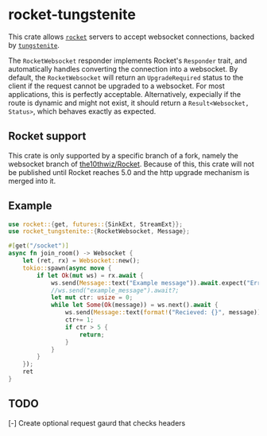 # rocket-tungstenite

This crate allows [`rocket`](https://github.com/the10thwiz/Rocket/tree/websockets)
servers to accept websocket connections, backed by
[`tungstenite`](https://docs.rs/tungstenite).

The `RocketWebsocket` responder implements Rocket's `Responder` trait, and
automatically handles converting the connection into a websocket.
By default, the `RocketWebsocket` will return an `UpgradeRequired` status to the
client if the request cannot be upgraded to a websocket. For most applications,
this is perfectly acceptable. Alternatively, expecially if the route is dynamic
and might not exist, it should return a `Result<Websocket, Status>`, which behaves
exactly as expected.

## Rocket support

This crate is only supported by a specific branch of a fork, namely the
websocket branch of [the10thwiz/Rocket](https://github.com/the10thwiz/Rocket/tree/websockets).
Because of this, this crate will not be published until Rocket reaches 5.0
and the http upgrade mechanism is merged into it.

## Example

```rust
use rocket::{get, futures::{SinkExt, StreamExt}};
use rocket_tungstenite::{RocketWebsocket, Message};

#[get("/socket")]
async fn join_room() -> Websocket {
    let (ret, rx) = Websocket::new();
    tokio::spawn(async move {
        if let Ok(mut ws) = rx.await {
            ws.send(Message::text("Example message")).await.expect("Error");
            //ws.send("example_message").await?;
            let mut ctr: usize = 0;
            while let Some(Ok(message)) = ws.next().await {
                ws.send(Message::text(format!("Recieved: {}", message))).await.expect("Error");
                ctr+= 1;
                if ctr > 5 {
                    return;
                }
            }
        }
    });
    ret
}
```

## TODO

[-] Create optional request gaurd that checks headers

